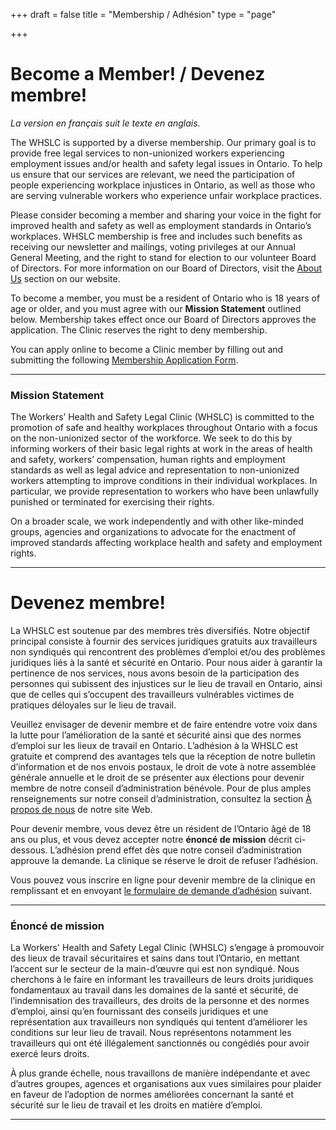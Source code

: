 +++
draft = false
title = "Membership / Adhésion"
type = "page"

+++
# Become a Member! / Devenez membre!

_La version en français suit le texte en anglais._

The WHSLC is supported by a diverse membership. Our primary goal is to provide free legal services to non-unionized workers experiencing employment issues and/or health and safety legal issues in Ontario. To help us ensure that our services are relevant, we need the participation of people experiencing workplace injustices in Ontario, as well as those who are serving vulnerable workers who experience unfair workplace practices.

Please consider becoming a member and sharing your voice in the fight for improved health and safety as well as employment standards in Ontario’s workplaces. WHSLC membership is free and includes such benefits as receiving our newsletter and mailings, voting privileges at our Annual General Meeting, and the right to stand for election to our volunteer Board of Directors. For more information on our Board of Directors, visit the [About Us](/menu/about-us/) section on our website.

To become a member, you must be a resident of Ontario who is 18 years of age or older, and you must agree with our **Mission Statement** outlined below. Membership takes effect once our Board of Directors approves the application. The Clinic reserves the right to deny membership.

You can apply online to become a Clinic member by filling out and submitting the following [Membership Application Form](https://goo.gl/forms/VtmDGDKXLnLXCV1S2).

-------
### Mission Statement

The Workers’ Health and Safety Legal Clinic (WHSLC) is committed to the promotion of safe and healthy workplaces throughout Ontario with a focus on the non-unionized sector of the workforce. We seek to do this by informing workers of their basic legal rights at work in the areas of health and safety, workers’ compensation, human rights and employment standards as well as legal advice and representation to non-unionized workers attempting to improve conditions in their individual workplaces. In particular, we provide representation to workers who have been unlawfully punished or terminated for exercising their rights.

On a broader scale, we work independently and with other like-minded groups, agencies and organizations to advocate for the enactment of improved standards affecting workplace health and safety and employment rights.


* * *

# Devenez membre!

La WHSLC est soutenue par des membres très diversifiés. Notre objectif principal consiste à fournir des services juridiques gratuits aux travailleurs non syndiqués qui rencontrent des problèmes d’emploi et/ou des problèmes juridiques liés à la santé et sécurité en Ontario. Pour nous aider à garantir la pertinence de nos services, nous avons besoin de la participation des personnes qui subissent des injustices sur le lieu de travail en Ontario, ainsi que de celles qui s’occupent des travailleurs vulnérables victimes de pratiques déloyales sur le lieu de travail.

Veuillez envisager de devenir membre et de faire entendre votre voix dans la lutte pour l’amélioration de la santé et sécurité ainsi que des normes d’emploi sur les lieux de travail en Ontario. L’adhésion à la WHSLC est gratuite et comprend des avantages tels que la réception de notre bulletin d’information et de nos envois postaux, le droit de vote à notre assemblée générale annuelle et le droit de se présenter aux élections pour devenir membre de notre conseil d’administration bénévole. Pour de plus amples renseignements sur notre conseil d’administration, consultez la section [À propos de nous](/menu/about-us/) de notre site Web.

Pour devenir membre, vous devez être un résident de l’Ontario âgé de 18 ans ou plus, et vous devez accepter notre **énoncé de mission** décrit ci-dessous. L’adhésion prend effet dès que notre conseil d’administration approuve la demande. La clinique se réserve le droit de refuser l’adhésion.

Vous pouvez vous inscrire en ligne pour devenir membre de la clinique en remplissant et en envoyant [le formulaire de demande d’adhésion](https://goo.gl/forms/VtmDGDKXLnLXCV1S2) suivant.

-------
### Énoncé de mission

La Workers' Health and Safety Legal Clinic (WHSLC) s’engage à promouvoir des lieux de travail sécuritaires et sains dans tout l’Ontario, en mettant l’accent sur le secteur de la main-d’œuvre qui est non syndiqué. Nous cherchons à le faire en informant les travailleurs de leurs droits juridiques fondamentaux au travail dans les domaines de la santé et sécurité, de l’indemnisation des travailleurs, des droits de la personne et des normes d’emploi, ainsi qu’en fournissant des conseils juridiques et une représentation aux travailleurs non syndiqués qui tentent d’améliorer les conditions sur leur lieu de travail. Nous représentons notamment les travailleurs qui ont été illégalement sanctionnés ou congédiés pour avoir exercé leurs droits.

À plus grande échelle, nous travaillons de manière indépendante et avec d’autres groupes, agences et organisations aux vues similaires pour plaider en faveur de l’adoption de normes améliorées concernant la santé et sécurité sur le lieu de travail et les droits en matière d’emploi.

***

